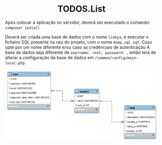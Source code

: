 <p align="center">
    <h1 align="center">TODOS.List</h1>
</p>

Após colocar a aplicação no servidor, deverá ser executado o comando:
`composer install`

Deverá ser criada uma base de dados com o nome `linkya`. e executar o ficheiro SQL presente na raiz do projeto, com o nome `dump.sql.sql`.
Caso opte por um nome diferente e/ou caso as credenciais de autenticação À base de dados seja diferente de `username: root; password: `, então terá de alterar a configuração da base de dados em `/common/config/main-local.php`.

![Database Model](https://raw.githubusercontent.com/flaviovilarinho/todoslist/master/dbmodel.png)
